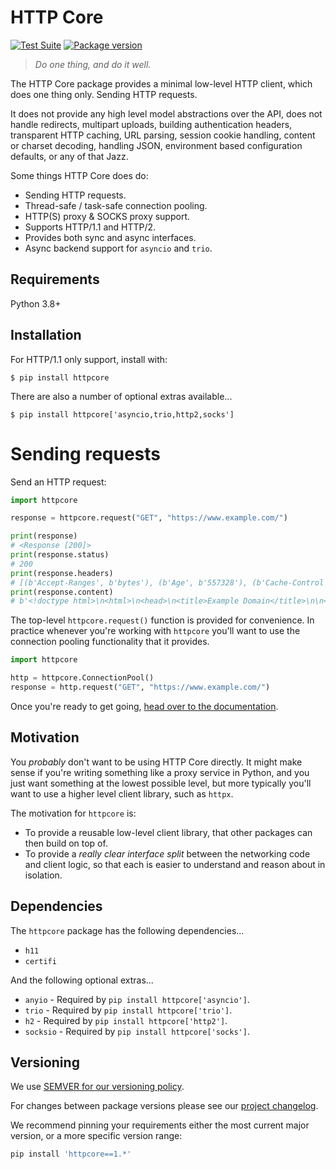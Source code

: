 # HTTP Core

[![Test Suite](https://github.com/encode/httpcore/workflows/Test%20Suite/badge.svg)](https://github.com/encode/httpcore/actions)
[![Package version](https://badge.fury.io/py/httpcore.svg)](https://pypi.org/project/httpcore/)

> *Do one thing, and do it well.*

The HTTP Core package provides a minimal low-level HTTP client, which does
one thing only. Sending HTTP requests.

It does not provide any high level model abstractions over the API,
does not handle redirects, multipart uploads, building authentication headers,
transparent HTTP caching, URL parsing, session cookie handling,
content or charset decoding, handling JSON, environment based configuration
defaults, or any of that Jazz.

Some things HTTP Core does do:

* Sending HTTP requests.
* Thread-safe / task-safe connection pooling.
* HTTP(S) proxy & SOCKS proxy support.
* Supports HTTP/1.1 and HTTP/2.
* Provides both sync and async interfaces.
* Async backend support for `asyncio` and `trio`.

## Requirements

Python 3.8+

## Installation

For HTTP/1.1 only support, install with:

```shell
$ pip install httpcore
```

There are also a number of optional extras available...

```shell
$ pip install httpcore['asyncio,trio,http2,socks']
```

# Sending requests

Send an HTTP request:

```python
import httpcore

response = httpcore.request("GET", "https://www.example.com/")

print(response)
# <Response [200]>
print(response.status)
# 200
print(response.headers)
# [(b'Accept-Ranges', b'bytes'), (b'Age', b'557328'), (b'Cache-Control', b'max-age=604800'), ...]
print(response.content)
# b'<!doctype html>\n<html>\n<head>\n<title>Example Domain</title>\n\n<meta charset="utf-8"/>\n ...'
```

The top-level `httpcore.request()` function is provided for convenience. In practice whenever you're working with `httpcore` you'll want to use the connection pooling functionality that it provides.

```python
import httpcore

http = httpcore.ConnectionPool()
response = http.request("GET", "https://www.example.com/")
```

Once you're ready to get going, [head over to the documentation](https://www.encode.io/httpcore/).

## Motivation

You *probably* don't want to be using HTTP Core directly. It might make sense if
you're writing something like a proxy service in Python, and you just want
something at the lowest possible level, but more typically you'll want to use
a higher level client library, such as `httpx`.

The motivation for `httpcore` is:

* To provide a reusable low-level client library, that other packages can then build on top of.
* To provide a *really clear interface split* between the networking code and client logic,
  so that each is easier to understand and reason about in isolation.

## Dependencies

The `httpcore` package has the following dependencies...

* `h11`
* `certifi`

And the following optional extras...

* `anyio` - Required by `pip install httpcore['asyncio']`.
* `trio` - Required by `pip install httpcore['trio']`.
* `h2` - Required by `pip install httpcore['http2']`.
* `socksio` - Required by `pip install httpcore['socks']`.

## Versioning

We use [SEMVER for our versioning policy](https://semver.org/).

For changes between package versions please see our [project changelog](CHANGELOG.md).

We recommend pinning your requirements either the most current major version, or a more specific version range:

```python
pip install 'httpcore==1.*'
```
